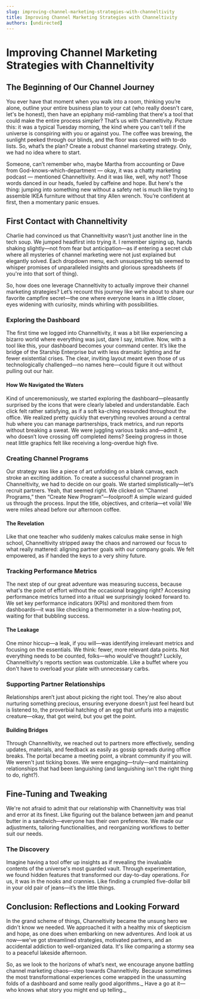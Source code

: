 ```yaml
---
slug: improving-channel-marketing-strategies-with-channeltivity
title: Improving Channel Marketing Strategies with Channeltivity
authors: [undirected]
---
```



# Improving Channel Marketing Strategies with Channeltivity
  
## The Beginning of Our Channel Journey
 
You ever have that moment when you walk into a room, thinking you’re alone, outline your entire business plan to your cat (who really doesn't care, let's be honest), then have an epiphany mid-rambling that there's a tool that could make the entire process simpler? That’s us with Channeltivity. Picture this: it was a typical Tuesday morning, the kind where you can't tell if the universe is conspiring with you or against you. The coffee was brewing, the sunlight peeked through our blinds, and the floor was covered with to-do lists. So, what’s the plan? Create a robust channel marketing strategy. Only, we had no idea where to start.

Someone, can’t remember who, maybe Martha from accounting or Dave from God-knows-which-department — okay, it was a chatty marketing podcast — mentioned Channeltivity. And it was like, well, why not? Those words danced in our heads, fueled by caffeine and hope. But here's the thing: jumping into something new without a safety net is much like trying to assemble IKEA furniture without that tiny Allen wrench. You’re confident at first, then a momentary panic ensues.

## First Contact with Channeltivity

Charlie had convinced us that Channeltivity wasn’t just another line in the tech soup. We jumped headfirst into trying it. I remember signing up, hands shaking slightly—not from fear but anticipation—as if entering a secret club where all mysteries of channel marketing were not just explained but elegantly solved. Each dropdown menu, each unsuspecting tab seemed to whisper promises of unparalleled insights and glorious spreadsheets (if you're into that sort of thing).

So, how does one leverage Channeltivity to actually improve their channel marketing strategies? Let’s recount this journey like we’re about to share our favorite campfire secret—the one where everyone leans in a little closer, eyes widening with curiosity, minds whirling with possibilities.  

### Exploring the Dashboard

The first time we logged into Channeltivity, it was a bit like experiencing a bizarro world where everything was just, dare I say, intuitive. Now, with a tool like this, your dashboard becomes your command center. It’s like the bridge of the Starship Enterprise but with less dramatic lighting and far fewer existential crises. The clear, inviting layout meant even those of us technologically challenged—no names here—could figure it out without pulling out our hair.

#### How We Navigated the Waters

Kind of unceremoniously, we started exploring the dashboard—pleasantly surprised by the icons that were clearly labeled and understandable. Each click felt rather satisfying, as if a soft ka-ching resounded throughout the office. We realized pretty quickly that everything revolves around a central hub where you can manage partnerships, track metrics, and run reports without breaking a sweat. We were juggling various tasks and—admit it, who doesn’t love crossing off completed items? Seeing progress in those neat little graphics felt like receiving a long-overdue high five.

### Creating Channel Programs

Our strategy was like a piece of art unfolding on a blank canvas, each stroke an exciting addition. To create a successful channel program in Channeltivity, we had to decide on our goals. We started simplistically—let’s recruit partners. Yeah, that seemed right. We clicked on “Channel Programs,” then “Create New Program”—foolproof! A simple wizard guided us through the process. Input the title, objectives, and criteria—et voilà! We were miles ahead before our afternoon coffee.

#### The Revelation

Like that one teacher who suddenly makes calculus make sense in high school, Channeltivity stripped away the chaos and narrowed our focus to what really mattered: aligning partner goals with our company goals. We felt empowered, as if handed the keys to a very shiny future.

### Tracking Performance Metrics

The next step of our great adventure was measuring success, because what's the point of effort without the occasional bragging right? Accessing performance metrics turned into a ritual we surprisingly looked forward to. We set key performance indicators (KPIs) and monitored them from dashboards—it was like checking a thermometer in a slow-heating pot, waiting for that bubbling success.   

#### The Leakage

One minor hiccup—a leak, if you will—was identifying irrelevant metrics and focusing on the essentials. We think: fewer, more relevant data points. Not everything needs to be counted, folks—who would've thought? Luckily, Channeltivity's reports section was customizable. Like a buffet where you don't have to overload your plate with unnecessary carbs.

### Supporting Partner Relationships

Relationships aren’t just about picking the right tool. They're also about nurturing something precious, ensuring everyone doesn’t just feel heard but is listened to, the proverbial hatching of an egg that unfurls into a majestic creature—okay, that got weird, but you get the point.   

#### Building Bridges

Through Channeltivity, we reached out to partners more effectively, sending updates, materials, and feedback as easily as gossip spreads during office breaks. The portal became a meeting point, a vibrant community if you will. We weren't just ticking boxes. We were engaging—truly—and maintaining relationships that had been languishing (and languishing isn't the right thing to do, right?).

## Fine-Tuning and Tweaking

We're not afraid to admit that our relationship with Channeltivity was trial and error at its finest. Like figuring out the balance between jam and peanut butter in a sandwich—everyone has their own preference. We made our adjustments, tailoring functionalities, and reorganizing workflows to better suit our needs.   

### The Discovery

Imagine having a tool offer up insights as if revealing the invaluable contents of the universe's most guarded vault. Through experimentation, we found hidden features that transformed our day-to-day operations. For us, it was in the nooks and crannies. Like finding a crumpled five-dollar bill in your old pair of jeans—it’s the little things.

## Conclusion: Reflections and Looking Forward

In the grand scheme of things, Channeltivity became the unsung hero we didn't know we needed. We approached it with a healthy mix of skepticism and hope, as one does when embarking on new adventures. And look at us now—we've got streamlined strategies, motivated partners, and an accidental addiction to well-organized data. It's like comparing a stormy sea to a peaceful lakeside afternoon.

So, as we look to the horizons of what’s next, we encourage anyone battling channel marketing chaos—step towards Channeltivity. Because sometimes the most transformational experiences come wrapped in the unassuming folds of a dashboard and some really good algorithms._ Have a go at it—who knows what story you might end up telling._